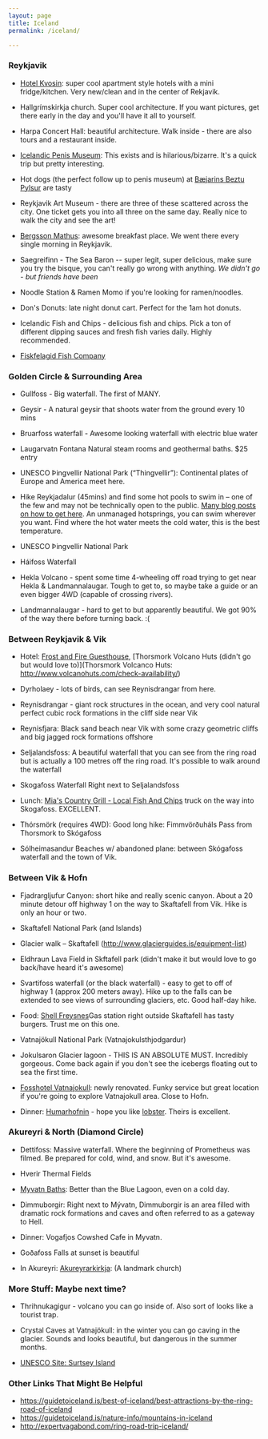 ```yaml
---
layout: page
title: Iceland
permalink: /iceland/

---
```


### Reykjavik
  - [Hotel Kvosin](http://kvosinhotel.is/): super cool apartment style hotels with a mini fridge/kitchen. Very new/clean and in the center of Rekjavik.

  - Hallgrímskirkja church. Super cool architecture. If you want pictures, get there early in the day and you'll have it all to yourself.

  - Harpa Concert Hall: beautiful architecture. Walk inside - there are also tours and a restaurant inside.

<!--   - MUSEUM: THE CULTURE HOUSE : Hverfisgata 15, Reykjavik -->
  - [Icelandic Penis Museum](http://phallus.is/en/): This exists and is hilarious/bizarre. It's a quick trip but pretty interesting.
  
  - Hot dogs (the perfect follow up to penis museum) at [Bæjarins Beztu Pylsur](https://foursquare.com/v/b%C3%A6jarins-beztu-pylsur/4b0c4d00f964a520ce3a23e3) are tasty

  - Reykjavik Art Museum - there are three of these scattered across the city. One ticket gets you into all three on the same day. Really nice to walk the city and see the art!

<!--  - Mokka for Coffee - good coffee, particular the Mocha, they use legit chocolate, also their breakfast menu is off the chain. try the big slice of toast with marmalade and cheese. it's a strange icelandic breakfast thing, delicious.-->
 - [Bergsson Mathus](http://www.bergsson.net/mathus): awesome breakfast place. We went there every single morning in Reykjavik.
<!--  - Tapas Barinn for dinner! -->

  - Saegreifinn - The Sea Baron -- super legit, super delicious, make sure you try the bisque, you can't really go wrong with anything. *We didn't go - but friends have been*

  - Noodle Station & Ramen Momo if you're looking for ramen/noodles.

  - Don's Donuts: late night donut cart. Perfect for the 1am hot donuts.

  - Icelandic Fish and Chips - delicious fish and chips. Pick a ton of different dipping sauces and fresh fish varies daily. Highly recommended.

  - [Fiskfelagid Fish Company](http://www.fiskfelagid.is/en/)

### Golden Circle & Surrounding Area

- Gullfoss - Big waterfall. The first of MANY.

- Geysir - A natural geysir that shoots water from the ground every 10 mins

- Bruarfoss waterfall - Awesome looking waterfall with electric blue water

- Laugarvatn Fontana Natural steam rooms and geothermal baths. $25 entry

- UNESCO Þingvellir National Park (“Thingvellir”): Continental plates of Europe and America meet here.

- Hike Reykjadalur (45mins) and find some hot pools to swim in – one of the few and may not be technically open to the public. [Many blog posts on how to get here](http://www.fontana.is/en/openinghoursandservices). An unmanaged hotsprings, you can swim wherever you want. Find where the hot water meets the cold water, this is the best temperature.

- UNESCO Þingvellir National Park

- Háifoss Waterfall

- Hekla Volcano - spent some time 4-wheeling off road trying to get near Hekla & Landmannalaugar. Tough to get to, so maybe take a guide or an even bigger 4WD (capable of crossing rivers).

- Landmannalaugar - hard to get to but apparently beautiful. We got 90% of the way there before turning back. :(

### Between Reykjavik & Vik

 - Hotel: [Frost and Fire Guesthouse](https://foursquare.com/v/frost-and-fire-guesthouse/4fe0423ce4b066c019e39608), [Thorsmork Volcano Huts (didn't go but would love to)](Thorsmork Volcanco Huts: http://www.volcanohuts.com/check-availability/)
- Dyrholaey - lots of birds, can see Reynisdrangar from here.
- Reynisdrangar - giant rock structures in the ocean, and very cool natural perfect cubic rock formations in the cliff side near Vik
- Reynisfjara: Black sand beach near Vik with some crazy geometric cliffs and big jagged rock formations offshore

- Seljalandsfoss: A beautiful waterfall that you can see from the ring road but is actually a 100 metres off the ring road. It's possible to walk around the waterfall

- Skogafoss Waterfall Right next to Seljalandsfoss
- Lunch: [Mia's Country Grill - Local Fish And Chips](https://foursquare.com/v/mias-country-grill--local-fish-and-chips/57338a1a498e2a1fb0514b8f) truck on the way into Skogafoss. EXCELLENT.

- Thórsmörk (requires 4WD): Good long hike: Fimmvörðuháls Pass from Thorsmork to Skógafoss

- Sólheimasandur Beaches w/ abandoned plane: between Skógafoss waterfall and the town of Vik.

### Between Vik & Hofn

 - Fjadrargljufur Canyon: short hike and really scenic canyon. About a 20 minute detour off highway 1 on the way to Skaftafell from Vik. Hike is only an hour or two.

 - Skaftafell National Park (and Islands)

 - Glacier walk – Skaftafell (http://www.glacierguides.is/equipment-list)

 - Eldhraun Lava Field in Skftafell park (didn't make it but would love to go back/have heard it's awesome)

 - Svartifoss waterfall (or the black waterfall) - easy to get to off of highway 1 (approx 200 meters away). Hike up to the falls can be extended to see views of surrounding glaciers, etc. Good half-day hike.

  - Food: [Shell Freysnes](https://foursquare.com/v/shell-freysnes/5033e875e4b0478e59b5245d)Gas station right outside Skaftafell has tasty burgers. Trust me on this one.

 - Vatnajökull National Park (Vatnajokulsthjodgardur)

 - Jokulsaron Glacier lagoon - THIS IS AN ABSOLUTE MUST. Incredibly gorgeous. Come back again if you don't see the icebergs floating out to sea the first time.

 - [Fosshotel Vatnajokull](http://www.fosshotel.is/hotels/fosshotel-in-the-south-east/fosshotel-vatnajokull/): newly renovated. Funky service but great location if you're going to explore Vatnajokull area. Close to Hofn.

  - Dinner: [Humarhofnin](http://www.humarhofnin.is/) - hope you like [lobster](https://irs1.4sqi.net/img/general/width960/40093_q7vDbe0iE0iGkMKiY4bOgSrzghPwu1_eUoU74_tCV9o.jpg). Theirs is excellent.



### Akureyri & North (Diamond Circle)

- Dettifoss: Massive waterfall. Where the beginning of Prometheus was filmed. Be prepared for cold, wind, and snow. But it's awesome.

- Hverir Thermal Fields

- [Myvatn Baths](http://www.myvatnnaturebaths.is/en/lagoon): Better than the Blue Lagoon, even on a cold day.

- Dimmuborgir: Right next to Mývatn, Dimmuborgir is an area filled with dramatic rock formations and caves and often referred to as a gateway to Hell.

- Dinner: Vogafjos Cowshed Cafe in Myvatn.

- Goðafoss Falls at sunset is beautiful

- In Akureyri: [Akureyrarkirkja](www.akirkja.is): (A landmark church)

### More Stuff: Maybe next time?

 - Thrihnukagigur - volcano you can go inside of. Also sort of looks like a tourist trap.

 - Crystal Caves at Vatnajökull: in the winter you can go caving in the glacier. Sounds and looks beautiful, but dangerous in the summer months.

 - [UNESCO Site: Surtsey Island](http://whc.unesco.org/en/list/1267)

### Other Links That Might Be Helpful
 - https://guidetoiceland.is/best-of-iceland/best-attractions-by-the-ring-road-of-iceland
 - https://guidetoiceland.is/nature-info/mountains-in-iceland
 - http://expertvagabond.com/ring-road-trip-iceland/

